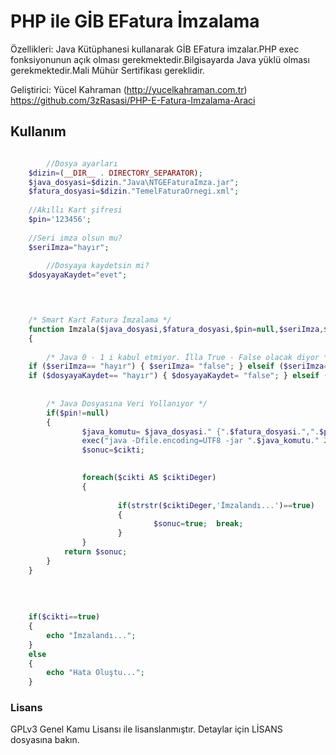 # PHP ile GİB EFatura İmzalama

Özellikleri:
Java Kütüphanesi kullanarak GİB EFatura imzalar.PHP exec fonksiyonunun açık olması gerekmektedir.Bilgisayarda Java yüklü olması gerekmektedir.Mali Mühür Sertifikası gereklidir.


Geliştirici: Yücel Kahraman (http://yucelkahraman.com.tr)
             https://github.com/3zRasasi/PHP-E-Fatura-Imzalama-Araci

## Kullanım
```php

        //Dosya ayarları
	$dizin=(__DIR__ . DIRECTORY_SEPARATOR);  
	$java_dosyasi=$dizin."Java\NTGEFaturaImza.jar";  
	$fatura_dosyasi=$dizin."TemelFaturaOrnegi.xml"; 
	
	//Akıllı Kart şifresi
	$pin='123456';  
	
	//Seri imza olsun mu?
	$seriImza="hayır";
	
        //Dosyaya kaydetsin mi?
	$dosyayaKaydet="evet";


	

	/* Smart Kart Fatura İmzalama */  
	function Imzala($java_dosyasi,$fatura_dosyasi,$pin=null,$seriImza,$dosyayaKaydet)  
	{  
	
		/* Java 0 - 1 i kabul etmiyor. İlla True - False olacak diyor */ 
	if ($seriImza== "hayır") { $seriImza= "false"; } elseif ($seriImza== "evet") { $seriImza= "true"; }
	if ($dosyayaKaydet== "hayır") { $dosyayaKaydet= "false"; } elseif ($dosyayaKaydet== "evet") { $dosyayaKaydet= "true"; }
	
	
		/* Java Dosyasına Veri Yollanıyor */  
		if($pin!=null)  
		{ 
				$java_komutu= $java_dosyasi." {".$fatura_dosyasi.",".$pin.",".$seriImza.",".$dosyayaKaydet."}";
				exec("java -Dfile.encoding=UTF8 -jar ".$java_komutu." 2>&1",$cikti);    
				$sonuc=$cikti;  

				
				foreach($cikti AS $ciktiDeger)  
				{  
	
						if(strstr($ciktiDeger,'İmzalandı...')==true)  
						{  
								$sonuc=true;  break;  
						}  
				}   
			return $sonuc;  
		}  
	}  
	
	
	
	
	if($cikti==true)
	{
		echo "İmzalandı..."; 
	}		
	else 
	{
		echo "Hata Oluştu...";
	}

 ``` 

### Lisans
GPLv3 Genel Kamu Lisansı ile lisanslanmıştır. Detaylar için LİSANS dosyasına bakın. 





